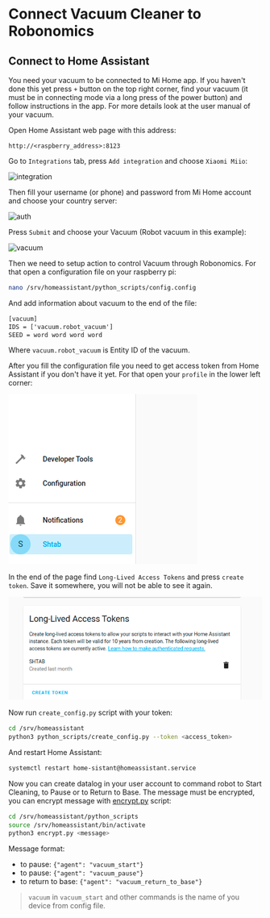 # Connect Vacuum Cleaner to Robonomics

## Connect to Home Assistant

You need your vacuum to be connected to Mi Home app. If you haven't done this yet press `+` button on the top right corner, find your vacuum (it must be in connecting mode via a long press of the power button) and follow instructions in the app. For more details look at the user manual of your vacuum.

Open Home Assistant web page with this address:
```
http://<raspberry_address>:8123
```

Go to `Integrations` tab, press `Add integration` and choose `Xiaomi Miio`:

![integration](../media/integration.png)

Then fill your username (or phone) and password from Mi Home account and choose your country server:

![auth](../media/auth.png)

Press `Submit` and choose your Vacuum (Robot vacuum in this example):

![vacuum](../media/vacuum_int.png)

Then we need to setup action to control Vacuum through Robonomics. For that open a configuration file on your raspberry pi:

```bash
nano /srv/homeassistant/python_scripts/config.config
```

And add information about vacuum to the end of the file:

```
[vacuum]
IDS = ['vacuum.robot_vacuum']
SEED = word word word word
```
Where `vacuum.robot_vacuum` is Entity ID of the vacuum.

After you fill the configuration file you need to get access token from Home Assistant if you don't have it yet. For that open your `profile` in the lower left corner:

![profile](../media/profile.png)

In the end of the page find `Long-Lived Access Tokens` and press `create token`. Save it somewhere, you will not be able to see it again.

![token](../media/token.png)

Now run `create_config.py` script with your token:

```bash
cd /srv/homeassistant
python3 python_scripts/create_config.py --token <access_token>
```

And restart Home Assistant:
```bash
systemctl restart home-sistant@homeassistant.service
```

Now you can create datalog in your user account to command robot to Start Cleaning, to Pause or to Return to Base. The message must be encrypted, you can encrypt message with [encrypt.py](python_scripts/encrypt.py) script:
```bash
cd /srv/homeassistant/python_scripts
source /srv/homeassistant/bin/activate
python3 encrypt.py <message>
```
Message format:
- to pause: `{"agent": "vacuum_start"}`
- to pause: `{"agent": "vacuum_pause"}`
- to return to base: `{"agent": "vacuum_return_to_base"}`

> `vacuum` in `vacuum_start` and other commands is the name of you device from config file.
